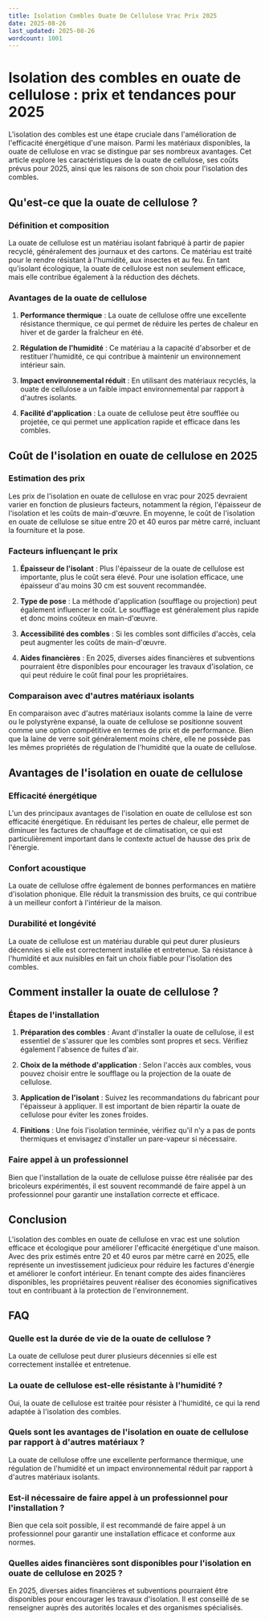 ```yaml
---
title: Isolation Combles Ouate De Cellulose Vrac Prix 2025
date: 2025-08-26
last_updated: 2025-08-26
wordcount: 1001
---
```


# Isolation des combles en ouate de cellulose : prix et tendances pour 2025

L'isolation des combles est une étape cruciale dans l'amélioration de l'efficacité énergétique d'une maison. Parmi les matériaux disponibles, la ouate de cellulose en vrac se distingue par ses nombreux avantages. Cet article explore les caractéristiques de la ouate de cellulose, ses coûts prévus pour 2025, ainsi que les raisons de son choix pour l'isolation des combles.

## Qu'est-ce que la ouate de cellulose ?

### Définition et composition

La ouate de cellulose est un matériau isolant fabriqué à partir de papier recyclé, généralement des journaux et des cartons. Ce matériau est traité pour le rendre résistant à l'humidité, aux insectes et au feu. En tant qu'isolant écologique, la ouate de cellulose est non seulement efficace, mais elle contribue également à la réduction des déchets.

### Avantages de la ouate de cellulose

1. **Performance thermique** : La ouate de cellulose offre une excellente résistance thermique, ce qui permet de réduire les pertes de chaleur en hiver et de garder la fraîcheur en été.
   
2. **Régulation de l'humidité** : Ce matériau a la capacité d'absorber et de restituer l'humidité, ce qui contribue à maintenir un environnement intérieur sain.

3. **Impact environnemental réduit** : En utilisant des matériaux recyclés, la ouate de cellulose a un faible impact environnemental par rapport à d'autres isolants.

4. **Facilité d'application** : La ouate de cellulose peut être soufflée ou projetée, ce qui permet une application rapide et efficace dans les combles.

## Coût de l'isolation en ouate de cellulose en 2025

### Estimation des prix

Les prix de l'isolation en ouate de cellulose en vrac pour 2025 devraient varier en fonction de plusieurs facteurs, notamment la région, l'épaisseur de l'isolation et les coûts de main-d'œuvre. En moyenne, le coût de l'isolation en ouate de cellulose se situe entre 20 et 40 euros par mètre carré, incluant la fourniture et la pose.

### Facteurs influençant le prix

1. **Épaisseur de l'isolant** : Plus l'épaisseur de la ouate de cellulose est importante, plus le coût sera élevé. Pour une isolation efficace, une épaisseur d'au moins 30 cm est souvent recommandée.

2. **Type de pose** : La méthode d'application (soufflage ou projection) peut également influencer le coût. Le soufflage est généralement plus rapide et donc moins coûteux en main-d'œuvre.

3. **Accessibilité des combles** : Si les combles sont difficiles d'accès, cela peut augmenter les coûts de main-d'œuvre.

4. **Aides financières** : En 2025, diverses aides financières et subventions pourraient être disponibles pour encourager les travaux d'isolation, ce qui peut réduire le coût final pour les propriétaires.

### Comparaison avec d'autres matériaux isolants

En comparaison avec d'autres matériaux isolants comme la laine de verre ou le polystyrène expansé, la ouate de cellulose se positionne souvent comme une option compétitive en termes de prix et de performance. Bien que la laine de verre soit généralement moins chère, elle ne possède pas les mêmes propriétés de régulation de l'humidité que la ouate de cellulose.

## Avantages de l'isolation en ouate de cellulose

### Efficacité énergétique

L'un des principaux avantages de l'isolation en ouate de cellulose est son efficacité énergétique. En réduisant les pertes de chaleur, elle permet de diminuer les factures de chauffage et de climatisation, ce qui est particulièrement important dans le contexte actuel de hausse des prix de l'énergie.

### Confort acoustique

La ouate de cellulose offre également de bonnes performances en matière d'isolation phonique. Elle réduit la transmission des bruits, ce qui contribue à un meilleur confort à l'intérieur de la maison.

### Durabilité et longévité

La ouate de cellulose est un matériau durable qui peut durer plusieurs décennies si elle est correctement installée et entretenue. Sa résistance à l'humidité et aux nuisibles en fait un choix fiable pour l'isolation des combles.

## Comment installer la ouate de cellulose ?

### Étapes de l'installation

1. **Préparation des combles** : Avant d'installer la ouate de cellulose, il est essentiel de s'assurer que les combles sont propres et secs. Vérifiez également l'absence de fuites d'air.

2. **Choix de la méthode d'application** : Selon l'accès aux combles, vous pouvez choisir entre le soufflage ou la projection de la ouate de cellulose.

3. **Application de l'isolant** : Suivez les recommandations du fabricant pour l'épaisseur à appliquer. Il est important de bien répartir la ouate de cellulose pour éviter les zones froides.

4. **Finitions** : Une fois l'isolation terminée, vérifiez qu'il n'y a pas de ponts thermiques et envisagez d'installer un pare-vapeur si nécessaire.

### Faire appel à un professionnel

Bien que l'installation de la ouate de cellulose puisse être réalisée par des bricoleurs expérimentés, il est souvent recommandé de faire appel à un professionnel pour garantir une installation correcte et efficace.

## Conclusion

L'isolation des combles en ouate de cellulose en vrac est une solution efficace et écologique pour améliorer l'efficacité énergétique d'une maison. Avec des prix estimés entre 20 et 40 euros par mètre carré en 2025, elle représente un investissement judicieux pour réduire les factures d'énergie et améliorer le confort intérieur. En tenant compte des aides financières disponibles, les propriétaires peuvent réaliser des économies significatives tout en contribuant à la protection de l'environnement.

## FAQ

### Quelle est la durée de vie de la ouate de cellulose ?

La ouate de cellulose peut durer plusieurs décennies si elle est correctement installée et entretenue.

### La ouate de cellulose est-elle résistante à l'humidité ?

Oui, la ouate de cellulose est traitée pour résister à l'humidité, ce qui la rend adaptée à l'isolation des combles.

### Quels sont les avantages de l'isolation en ouate de cellulose par rapport à d'autres matériaux ?

La ouate de cellulose offre une excellente performance thermique, une régulation de l'humidité et un impact environnemental réduit par rapport à d'autres matériaux isolants.

### Est-il nécessaire de faire appel à un professionnel pour l'installation ?

Bien que cela soit possible, il est recommandé de faire appel à un professionnel pour garantir une installation efficace et conforme aux normes.

### Quelles aides financières sont disponibles pour l'isolation en ouate de cellulose en 2025 ?

En 2025, diverses aides financières et subventions pourraient être disponibles pour encourager les travaux d'isolation. Il est conseillé de se renseigner auprès des autorités locales et des organismes spécialisés.